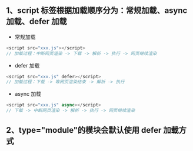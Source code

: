 ## 1、script 标签根据加载顺序分为：常规加载、async 加载、defer 加载

- 常规加载

```js
<script src="xxx.js"></script>
// 加载过程：中断网页渲染 -> 下载 -> 解析 -> 执行 -> 网页继续渲染
```

- defer 加载

```js
<script src="xxx.js" defer></script>
// 加载过程：下载 -> 等网页渲染结束 -> 解析 -> 执行
```

- async 加载

```js
<script src="xxx.js" async></script>
// 下载 -> 中断网页渲染 -> 解析 -> 执行 -> 网页继续渲染
```

## 2、type="module"的模块会默认使用 defer 加载方式
